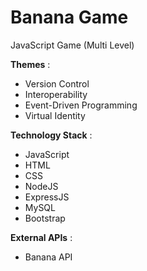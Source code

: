 # Banana Game

JavaScript Game
(Multi Level)

**Themes** :

- Version Control
- Interoperability
- Event-Driven Programming
- Virtual Identity

**Technology Stack** :

- JavaScript
- HTML
- CSS
- NodeJS
- ExpressJS
- MySQL
- Bootstrap

**External APIs** :

- Banana API
